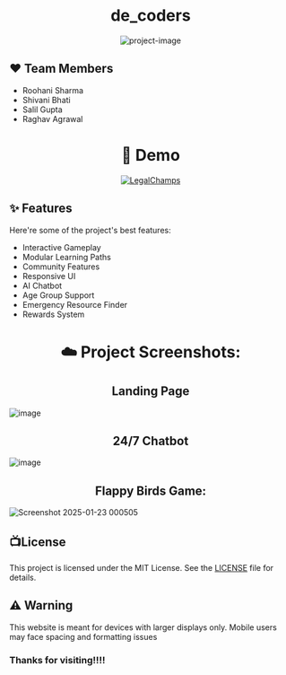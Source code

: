 

<h1 align="center" id="title">de_coders</h1>

<p align="center"><img src="https://socialify.git.ci/Raaaghavagrawal/hackOclock/image?font=KoHo&language=1&name=1&owner=1&stargazers=1&theme=Dark" alt="project-image"></p>

<h2>❤️ Team Members</h2>

  


*   Roohani Sharma
*   Shivani Bhati
*   Salil Gupta
*   Raghav Agrawal 
<h1 align="center">🚀 Demo</h1>


<div align="center">

[![LegalChamps](https://img.shields.io/badge/Visit-LegalChamps-blue?style=for-the-badge)](https://legalchamps-hackoclock.vercel.app/)

</div>

<h2>✨ Features</h2>

Here're some of the project's best features:

*   Interactive Gameplay
*   Modular Learning Paths
*   Community Features
*   Responsive UI
*   AI Chatbot
*   Age Group Support
*   Emergency Resource Finder
*   Rewards System




<h1 align="center">☁️ Project Screenshots:</h1>
<h2 align="center"> Landing Page</h2>

![image](https://github.com/user-attachments/assets/c1b4064f-8da1-4162-92f0-e415f8c76b4b)


<h2 align="center"> 24/7 Chatbot</h2>

![image](https://github.com/user-attachments/assets/b79683ff-d0b1-4aaa-985b-b928a91dea8c)


<h2 align="center">Flappy Birds Game:</h2>

![Screenshot 2025-01-23 000505](https://github.com/user-attachments/assets/69da2eb7-0181-4368-9e93-93b3f9adff4a)

## 📺License

This project is licensed under the MIT License. See the [LICENSE](LICENSE) file for details.




<h2>⚠️ Warning</h2>
This website is meant for devices with larger displays only. Mobile users may face spacing and formatting issues



### Thanks for visiting!!!!
